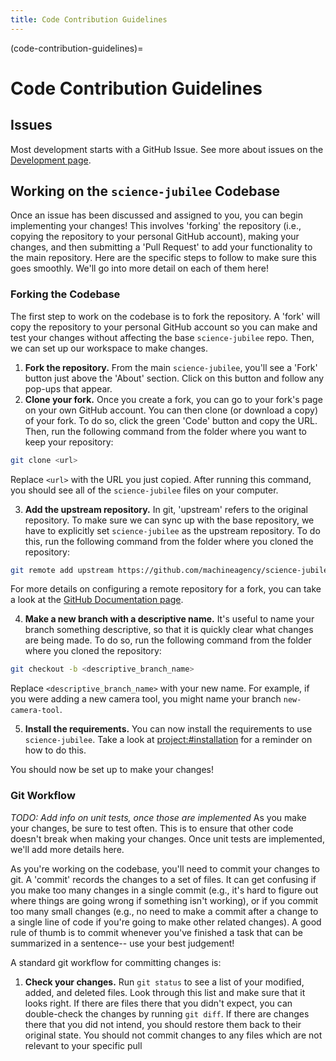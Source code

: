 ```yaml
---
title: Code Contribution Guidelines
---
```


(code-contribution-guidelines)=
# Code Contribution Guidelines

## Issues

Most development starts with a GitHub Issue. See more about issues on the [Development page](https://machineagency.github.io/science-jubilee/development/index.html).

## Working on the `science-jubilee` Codebase

Once an issue has been discussed and assigned to you, you can begin implementing your changes! This involves 'forking' the repository (i.e., copying the repository to your personal GitHub account), making your changes, and then submitting a 'Pull Request' to add your functionality to the main repository. Here are the specific steps to follow to make sure this goes smoothly. We'll go into more detail on each of them here!

### Forking the Codebase

The first step to work on the codebase is to fork the repository. A 'fork' will copy the repository to your personal GitHub account so you can make and test your changes without affecting the base `science-jubilee` repo. Then, we can set up our workspace to make changes.

1. **Fork the repository.** From the main `science-jubilee`, you'll see a 'Fork' button just above the 'About' section. Click on this button and follow any pop-ups that appear.
2. **Clone your fork.** Once you create a fork, you can go to your fork's page on your own GitHub account. You can then clone (or download a copy) of your fork. To do so, click the green 'Code' button and copy the URL. Then, run the following command from the folder where you want to keep your repository:

```bash
git clone <url>
```

Replace `<url>` with the URL you just copied. After running this command, you should see all of the `science-jubilee` files on your computer.

3. **Add the upstream repository.** In git, 'upstream' refers to the original repository. To make sure we can sync up with the base repository, we have to explicitly set `science-jubilee` as the upstream repository. To do this, run the following command from the folder where you cloned the repository:

```bash
git remote add upstream https://github.com/machineagency/science-jubilee.git
```

For more details on configuring a remote repository for a fork, you can take a look at the [GitHub Documentation page](https://docs.github.com/en/pull-requests/collaborating-with-pull-requests/working-with-forks/configuring-a-remote-repository-for-a-fork).

4. **Make a new branch with a descriptive name.** It's useful to name your branch something descriptive, so that it is quickly clear what changes are being made. To do so, run the following command from the folder where you cloned the repository:

```bash
git checkout -b <descriptive_branch_name>
```

Replace `<descriptive_branch_name>` with your new name. For example, if you were adding a new camera tool, you might name your branch `new-camera-tool`.

5. **Install the requirements.** You can now install the requirements to use `science-jubilee`. Take a look at <project:#installation> for a reminder on how to do this.

<!-- the [Installation page](https://machineagency.github.io/science-jubilee/getting_started/installation.html#installation) -->

You should now be set up to make your changes!

### Git Workflow

*TODO: Add info on unit tests, once those are implemented*
As you make your changes, be sure to test often. This is to ensure that other code doesn't break when making your changes. Once unit tests are implemented, we'll add more details here.

As you're working on the codebase, you'll need to commit your changes to git. A 'commit' records the changes to a set of files. It can get confusing if you make too many changes in a single commit (e.g., it's hard to figure out where things are going wrong if something isn't working), or if you commit too many small changes (e.g., no need to make a commit after a change to a single line of code if you're going to make other related changes). A good rule of thumb is to commit whenever you've finished a task that can be summarized in a sentence-- use your best judgement!

A standard git workflow for committing changes is:

1. **Check your changes.** Run `git status` to see a list of your modified, added, and deleted files. Look through this list and make sure that it looks right. If there are files there that you didn't expect, you can double-check the changes by running `git diff`. If there are changes there that you did not intend, you should restore them back to their original state. You should not commit changes to any files which are not relevant to your specific pull
